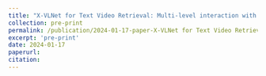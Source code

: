 ```yaml
---
title: "X-VLNet for Text Video Retrieval: Multi-level interaction with Fine-Grained Intra- Inter- Modality Alignment"
collection: pre-print
permalink: /publication/2024-01-17-paper-X-VLNet for Text Video Retrieval-Multi-level interaction with Fine-Grained Intra- Inter- Modality Alignment
excerpt: 'pre-print'
date: 2024-01-17
paperurl:
citation: 
---
```


<!--venue: 'International Conference : IJCAI '-->
<!--[Download paper here](https://ieeexplore.ieee.org/document/10363175?source=authoralert)-->

<!--Recommended citation: Your Name, You. (2015). "Paper Title Number 3." <i>Journal 1</i>. 1(3).-->